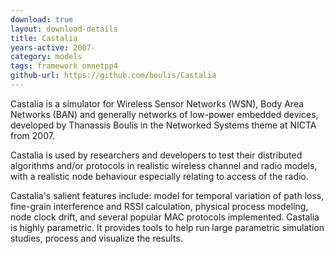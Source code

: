 ```yaml
---
download: true
layout: download-details
title: Castalia
years-active: 2007-
category: models
tags: framework omnetpp4
github-url: https://github.com/boulis/Castalia
---
```


Castalia is a simulator for Wireless Sensor Networks (WSN), Body Area Networks
(BAN) and generally networks of low-power embedded devices, developed by
Thanassis Boulis in the Networked Systems theme at NICTA from 2007.

Castalia is used by researchers and developers to test their distributed
algorithms and/or protocols in realistic wireless channel and radio models, with
a realistic node behaviour especially relating to access of the radio.

Castalia's salient features include: model for temporal variation of path loss,
fine-grain interference and RSSI calculation, physical process modeling, node
clock drift, and several popular MAC protocols implemented. Castalia is highly
parametric. It provides tools to help run large parametric simulation studies,
process and visualize the results.
